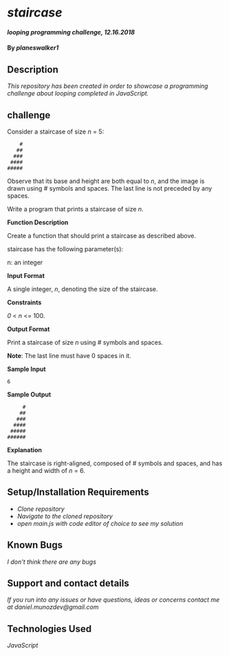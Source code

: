 # _staircase_

#### _looping programming challenge, 12.16.2018_

#### By _**planeswalker1**_

## Description

_This repository has been created in order to showcase a programming challenge about looping completed in JavaScript._

## challenge

Consider a staircase of size _n_ = 5:

```
    #
   ##
  ###
 ####
#####
```

Observe that its base and height are both equal to _n_, and the image is drawn using # symbols and spaces. The last line is not preceded by any spaces.

Write a program that prints a staircase of size _n_.

**Function Description**

Create a function that should print a staircase as described above.

staircase has the following parameter(s):

n: an integer

**Input Format**

A single integer, _n_, denoting the size of the staircase.

**Constraints**

_0_ < _n_ <= 100.

**Output Format**

Print a staircase of size _n_ using # symbols and spaces.

**Note**: The last line must have 0 spaces in it.

**Sample Input**

```
6
```

**Sample Output**

```
     #
    ##
   ###
  ####
 #####
######
```

**Explanation**

The staircase is right-aligned, composed of # symbols and spaces, and has a height and width of _n_ = 6.

## Setup/Installation Requirements

* _Clone repository_
* _Navigate to the cloned repository_
* _open main.js with code editor of choice to see my solution_

## Known Bugs

_I don't think there are any bugs_

## Support and contact details

_If you run into any issues or have questions, ideas or concerns contact me at daniel.munozdev@gmail.com_

## Technologies Used

_JavaScript_